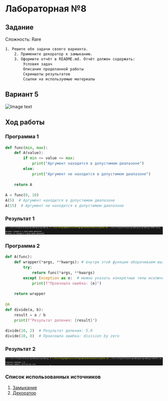# Лабораторная №8

## Задание

Сложность: Rare

    1. Решите обе задачи своего варианта.
        2. Примените декоратор к замыканию.
        3. Оформите отчёт в README.md. Отчёт должен содержать:
            Условия задач
            Описание проделанной работы
            Скриншоты результатов
            Ссылки на используемые материалы

## Вариант 5

![Image text](задание.png)

## Ход работы

### Программа 1

```python
def func(min, max):
    def A(value):
        if min <= value <= max:
            print("Аргумент находится в допустимом диапазоне")
        else:
            print("Аргумент не находится в допустимом диапазоне")
  
    return A

A = func(0, 10)
A(5)  # Аргумент находится в допустимом диапазоне
A(15)  # Аргумент не находится в допустимом диапазоне
```

### Результат 1

![1702824555184](image/README/1702824555184.png)

### Программа 2

```python
def A(func):
    def wrapper(*args, **kwargs): # внутри этой функции оборачиваем вызов исходной функции func в блок try-except
        try:
            return func(*args, **kwargs)
        except Exception as e:  # можно указать конкретные типы исключений
            print(f"Произошла ошибка: {e}")
  
    return wrapper

@A
def divide(a, b):
    result = a / b
    print(f"Результат деления: {result}")

divide(10, 2)  # Результат деления: 5.0
divide(10, 0)  # Произошла ошибка: division by zero
```

### Результат 2

![1702824582361](image/README/1702824582361.png)

### Список использованных источников

1. [Замыкание](https://ru.hexlet.io/courses/python-functions/lessons/closures/theory_unit)
2. [Декоратор](https://ru.hexlet.io/courses/python-functions/lessons/decorators/theory_unit)
